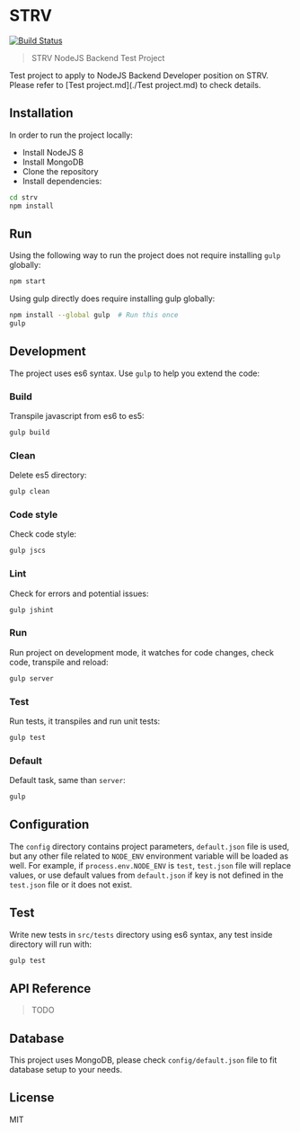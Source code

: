 # STRV
[![Build Status](https://travis-ci.com/chesstrian/strv.svg?token=rzW7Ckt4qZzx3cW2JUxP&branch=master)](https://travis-ci.com/chesstrian/strv)
> STRV NodeJS Backend Test Project

Test project to apply to NodeJS Backend Developer position on STRV. Please refer to [Test project.md](./Test project.md) to check details.

## Installation

In order to run the project locally:

* Install NodeJS 8
* Install MongoDB
* Clone the repository
* Install dependencies:

```bash
cd strv
npm install
```

## Run

Using the following way to run the project does not require installing `gulp` globally:

```bash
npm start
```

Using gulp directly does require installing gulp globally:

```bash
npm install --global gulp  # Run this once
gulp
```

## Development

The project uses es6 syntax. Use `gulp` to help you extend the code:

### Build

Transpile javascript from es6 to es5:

```bash
gulp build
```

### Clean

Delete es5 directory:

```bash
gulp clean
```

### Code style

Check code style:

```bash
gulp jscs
```

### Lint

Check for errors and potential issues:

```bash
gulp jshint
```

### Run

Run project on development mode, it watches for code changes, check code, transpile and reload:

```bash
gulp server
```

### Test

Run tests, it transpiles and run unit tests:

```bash
gulp test
```

### Default

Default task, same than `server`:

```bash
gulp
```

## Configuration

The `config` directory contains project parameters, `default.json` file is used, but any other file related to `NODE_ENV` environment variable will be loaded as well. For example, if `process.env.NODE_ENV` is `test`, `test.json` file will replace values, or use default values from `default.json` if key is not defined in the `test.json` file or it does not exist.

## Test

Write new tests in `src/tests` directory using es6 syntax, any test inside directory will run with:

```bash
gulp test
```

## API Reference

> TODO

## Database

This project uses MongoDB, please check `config/default.json` file to fit database setup to your needs.

## License

MIT
